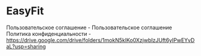 # EasyFit
Пользовательское соглашение - Пользовательское соглашение
Политика конфиденциальности - https://drive.google.com/drive/folders/1mokN5kIKo0XzjwbIzJUft6yIPwEYvDaL?usp=sharing
